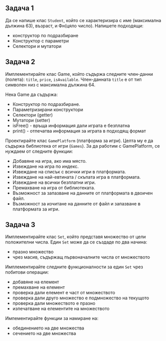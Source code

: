 ## Задача 1
Да се напише клас `Student`, който се характеризира с име (максимална дължина 63), възраст, и Фн(цяло число). Напишете подходящи:
* конструктор по подразбиране
* Конструктор с параметри
* Селектори и мутатори

## Задача 2
Имплементирайте клас Game, който съдържа следните член-данни (полета): `title`, `price`, `isAvailable`. Член-данната `title` е от тип символен низ с максимална дължина 64.

Нека Game да съдържа:

* Конструктор по подразбиране.
* Параметризирани конструктори
* Селектори (getter)
* Мутатори (setter)
* isFree() - връща информация дали играта е безплатна
* print() - отпечатва информация за играта в подходящ формат

Проектирайте клас `GamePlatform` (платформа за игри). Целта му е да съдържа библиотека от игри (`Games`).
За да работим с GamePlatform, се нуждаем от следните функции:

* Добавяне на игра, ако има място.
* Извеждане на игра по индекс.
* Извеждане на списък с всички игри в платформата.
* Извеждане на най-евтината / скъпата игра в платформата.
* Извеждане на всички безплатни игри.
* Премахване на игра от библиотеката.
* Възможност за запазване на данните от платформата в двоичен файл.
* Възможност за изчитане на данните от файл и запазване в платформата за игри.

## Задача 3
Имплементирайте клас `Set`, който представя множество от цели положителни числа.
Един `Set` може да се създаде по два начина:

* празно множество
* чрез масив, съдържащ първоначалните числа от множеството

Имплементирайте следните функционалности за един `Set` чрез побитови операции:
* добавяне на елемент
* премахване на елемент
* проверка дали елемент е част от множеството
* проверка дали друго множество е подмножество на текущото
* проверка дали множеството е празно
* изпечатване на елементите на множеството

Импементирайте функции за намиране на:
* обединението на две множества
* сечението на две множества
